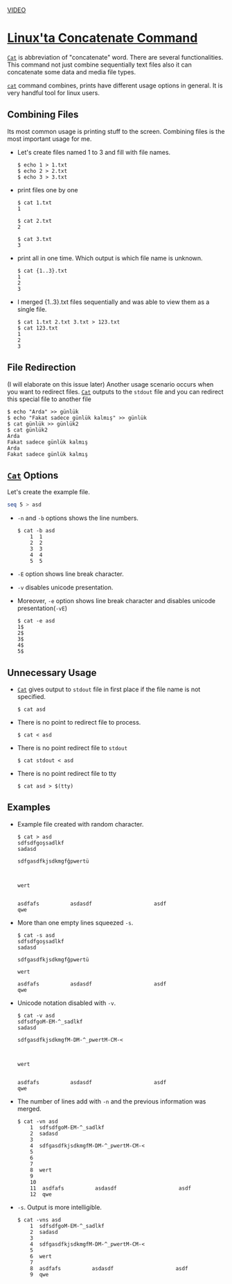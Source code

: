 [VIDEO](https://youtu.be/dC6JloOWy1o)

# [Linux'ta Concatenate Command](https://youtu.be/dC6JloOWy1o)

[`Cat`][cat] is abbreviation of "concatenate" word. There are several functionalities.
This command not just combine sequentially text files also it can concatenate some data and media file types.

[`cat`][cat] command combines, prints have different usage options in general. It is very handful tool for linux users.

## Combining Files

Its most common usage is printing stuff to the screen. Combining files is the most important usage for me.

- Let's create files named 1 to 3 and fill with file names.

    ``` shell
    $ echo 1 > 1.txt
    $ echo 2 > 2.txt
    $ echo 3 > 3.txt
    ```

- print files one by one

    ``` shell
    $ cat 1.txt
    1

    $ cat 2.txt
    2

    $ cat 3.txt
    3
    ```

- print all in one time. Which output is which file name is unknown.

    ``` shell
    $ cat {1..3}.txt
    1
    2
    3
    ```

- I merged {1..3}.txt files sequentially and was able to view them as a single file.

    ``` shell
    $ cat 1.txt 2.txt 3.txt > 123.txt
    $ cat 123.txt
    1
    2
    3
    ```

## File Redirection

(I will elaborate on this issue later)
Another usage scenario occurs when you want to redirect files. 
[`Cat`][cat] outputs to the `stdout` file and you can redirect this special file to another file

``` shell
$ echo "Arda" >> günlük
$ echo "Fakat sadece günlük kalmış" >> günlük
$ cat günlük >> günlük2
$ cat günlük2
Arda
Fakat sadece günlük kalmış
Arda
Fakat sadece günlük kalmış
```

## [`Cat`][cat] Options

Let's create the example file.

``` bash
seq 5 > asd
```

- `-n` and  `-b` options shows the line numbers.

    ``` shell
    $ cat -b asd
        1  1
        2  2
        3  3
        4  4
        5  5
    ```

- `-E` option shows line break character.
- `-v` disables unicode presentation.
- Moreover, `-e` option shows line break character and disables unicode presentation(`-vE`)

    ``` shell
    $ cat -e asd
    1$
    2$
    3$
    4$
    5$
    ```

## Unnecessary Usage

- [`Cat`][cat] gives output to `stdout` file in first place if the file name is not specified.

    ``` shell
    $ cat asd
    ```

- There is no point to redirect file to process.

    ``` shell
    $ cat < asd
    ```

- There is no point redirect file to `stdout`

    ``` shell
    $ cat stdout < asd
    ```

- There is no point redirect file to tty

    ``` shell
    $ cat asd > $(tty)
    ```

## Examples

- Example file created with random character.

    ``` shell
    $ cat > asd
    sdfsdfgoşsadlkf
    sadasd

    sdfgasdfkjsdkmgfğpwertü



    wert


    asdfafs          asdasdf                    asdf
    qwe
    ```

- More than one empty lines squeezed `-s`.

    ``` shell
    $ cat -s asd
    sdfsdfgoşsadlkf
    sadasd

    sdfgasdfkjsdkmgfğpwertü

    wert

    asdfafs          asdasdf                    asdf
    qwe
    ```

- Unicode notation disabled with `-v`.

    ``` shell
    $ cat -v asd
    sdfsdfgoM-EM-^_sadlkf
    sadasd

    sdfgasdfkjsdkmgfM-DM-^_pwertM-CM-<



    wert


    asdfafs          asdasdf                    asdf
    qwe
    ```

- The number of lines add with `-n` and the previous information was merged.

    ``` shell
    $ cat -vn asd
        1  sdfsdfgoM-EM-^_sadlkf
        2  sadasd
        3
        4  sdfgasdfkjsdkmgfM-DM-^_pwertM-CM-<
        5
        6
        7
        8  wert
        9
        10
        11  asdfafs          asdasdf                    asdf
        12  qwe
    ```

- `-s`. Output is more intelligible.

    ``` shell
    $ cat -vns asd
        1  sdfsdfgoM-EM-^_sadlkf
        2  sadasd
        3
        4  sdfgasdfkjsdkmgfM-DM-^_pwertM-CM-<
        5
        6  wert
        7
        8  asdfafs          asdasdf                    asdf
        9  qwe
    ```

[cat]: <https://www.man7.org/linux/man-pages/man1/cat.1.html>
